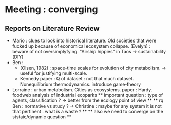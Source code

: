 
# Meeting : converging

## Reports on Literature Review

 * Mario : clues to look into historical literature. Old societies that were fucked up because of economical ecosystem collapse. (Evelyn) : beware of not oversimplyfying. "Airship hippies" in Taos -> sustainability (DIY)
 * Ben :
    - (Olsen, 1982) : space-time scales for evolution of city metabolism. -> useful for justifying multi-scale. 
    - Kennedy paper : Q of dataset : not that much dataset. Nonequilibrium thermodynamics. introduce game-theory
 * Lorraine : urban metabolism. Cities as ecosystems. paper : Hardy. foodweb analysis of industrial ecoparks
 ** important question : type of agents, classification ? -> better from the ecology point of view **
 ** rq Ben : normative vs study ? -> Christine : maybe for any system it is not that pertinent . what is a waste ? **
 ** also we need to converge on the ststaic/dynamic question ** 



